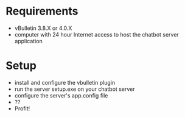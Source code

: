 # Requirements #

  * vBulletin 3.8.X or 4.0.X
  * computer with 24 hour Internet access to host the chatbot server application

# Setup #

  * install and configure the vbulletin plugin
  * run the server setup.exe on your chatbot server
  * configure the server's app.config file
  * ??
  * Profit!
